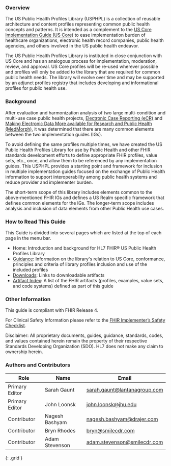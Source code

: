 ### Overview

The US Public Health Profiles Library (USPHPL) is a collection of reusable architecture and content profiles representing common public health concepts and patterns. It is intended as a complement to the [US Core Implementation Guide (US Core)](http://hl7.org/fhir/us/core/STU5.0.1/) to ease implementation burden of healthcare organizations, electronic health record companies, public health agencies, and others involved in the US public health endeavor.

The US Public Health Profiles Library is instituted in close conjunction with US Core and has an analogous process for implementation, moderation, review, and approval. US Core profiles will be re-used wherever possible and profiles will only be added to the library that are required for common public health needs. The library will evolve over time and may be supported by an adjunct profiles registry that includes developing and informational profiles for public health use.

### Background

After evaluation and harmonization analysis of two large multi-condition and multi-use case public health projects, [Electronic Case Reporting (eCR)](http://hl7.org/fhir/us/ecr/) and [Making Electronic Data More available for Research and Public Health (MedMorph)](http://hl7.org/fhir/us/medmorph/), it was determined that there are many common elements between the two implementation guides (IGs). 

To avoid defining the same profiles multiple times, we have created the US Public Health Profiles Library for use by Public Health and other FHIR standards development efforts to define appropriate FHIR profiles, value sets, etc., once, and allow them to be referenced by any implementation guides. This USPHPL provides a starting point and framework for inclusion in multiple implementation guides focused on the exchange of Public Health information to support interoperability among public health systems and reduce provider and implementer burden.

The short-term scope of this library includes elements common to the above-mentioned FHIR IGs and defines a US Realm specific framework that defines common elements for the IGs. The longer-term scope includes analysis and inclusion of data elements from other Public Health use cases.

### How to Read This Guide

This Guide is divided into several pages which are listed at the top of each page in the menu bar.

* Home: Introduction and background for HL7 FHIR® US Public Health Profiles Library
* [Guidance](guidance.html): Information on the library's relation to US Core, conformance, principles and criteria of library profiles inclusion and use of the included profiles
* [Downloads](downloads.html): Links to downloadable artifacts
* [Artifact Index](artifacts.html): A list of the FHIR artifacts (profiles, examples, value sets, and code systems) defined as part of this guide

### Other Information

This guide is compliant with FHIR Release 4.

For Clinical Safety Information please refer to the [FHIR Implementer’s Safety Checklist](http://hl7.org/fhir/safety.html).

Disclaimer: All proprietary documents, guides, guidance, standards, codes, and values contained herein remain the property of their respective Standards Developing Organization (SDO). HL7 does not make any claim to ownership herein.


### Authors and Contributors

| **Role**       | **Name**       | **Email**                    |
|----------------|----------------|------------------------------|
| Primary Editor | Sarah Gaunt    | sarah.gaunt@lantanagroup.com |
| Primary Editor | John Loonsk    | john.loonsk@jhu.edu          |
| Contributor    | Nagesh Bashyam | nagesh.bashyam@drajer.com    |
| Contributor    | Bryn Rhodes    | bryn@smilecdr.com            |
| Contributor    | Adam Stevenson | adam.stevenson@smilecdr.com  |
{: .grid }